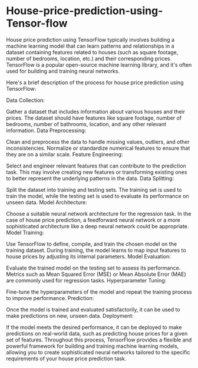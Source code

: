 # House-price-prediction-using-Tensor-flow

House price prediction using TensorFlow typically involves building a machine learning model that can learn patterns and relationships in a dataset containing features related to houses (such as square footage, number of bedrooms, location, etc.) and their corresponding prices. TensorFlow is a popular open-source machine learning library, and it's often used for building and training neural networks.

Here's a brief description of the process for house price prediction using TensorFlow:

Data Collection:

Gather a dataset that includes information about various houses and their prices. The dataset should have features like square footage, number of bedrooms, number of bathrooms, location, and any other relevant information.
Data Preprocessing:

Clean and preprocess the data to handle missing values, outliers, and other inconsistencies. Normalize or standardize numerical features to ensure that they are on a similar scale.
Feature Engineering:

Select and engineer relevant features that can contribute to the prediction task. This may involve creating new features or transforming existing ones to better represent the underlying patterns in the data.
Data Splitting:

Split the dataset into training and testing sets. The training set is used to train the model, while the testing set is used to evaluate its performance on unseen data.
Model Architecture:

Choose a suitable neural network architecture for the regression task. In the case of house price prediction, a feedforward neural network or a more sophisticated architecture like a deep neural network could be appropriate.
Model Training:

Use TensorFlow to define, compile, and train the chosen model on the training dataset. During training, the model learns to map input features to house prices by adjusting its internal parameters.
Model Evaluation:

Evaluate the trained model on the testing set to assess its performance. Metrics such as Mean Squared Error (MSE) or Mean Absolute Error (MAE) are commonly used for regression tasks.
Hyperparameter Tuning:

Fine-tune the hyperparameters of the model and repeat the training process to improve performance.
Prediction:

Once the model is trained and evaluated satisfactorily, it can be used to make predictions on new, unseen data.
Deployment:

If the model meets the desired performance, it can be deployed to make predictions on real-world data, such as predicting house prices for a given set of features.
Throughout this process, TensorFlow provides a flexible and powerful framework for building and training machine learning models, allowing you to create sophisticated neural networks tailored to the specific requirements of your house price prediction task.
